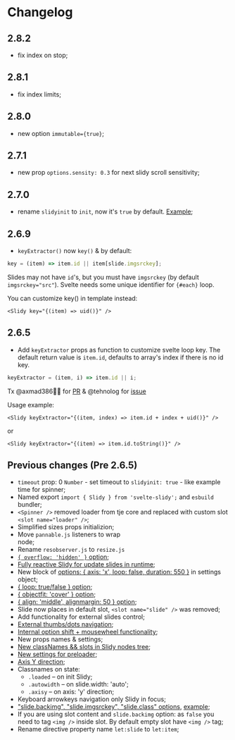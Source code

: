 # Changelog

## 2.8.2

-   fix index on stop;

## 2.8.1

-   fix index limits;

## 2.8.0

-   new option `immutable={true}`;

## 2.7.1

-   new prop `options.sensity: 0.3` for next slidy scroll sensitivity;

## 2.7.0

-   rename `slidyinit` to `init`, now it's `true` by default.
    [Example](https://svelte.dev/repl/c4b8e256b4eb45a9be8487a891799076);

## 2.6.9

-   `keyExtractor()` now `key()` & by default:

```js
key = (item) => item.id || item[slide.imgsrckey];
```

Slides may not have `id`'s, but you must have `imgsrckey` (by default
`imgsrckey="src"`). Svelte needs some unique identifier for `{#each}` loop.

You can customize key() in template instead:

```svelte
<Slidy key="{(item) => uid()}" />
```

## 2.6.5

-   Add `keyExtractor` props as function to customize svelte loop key. The default
    return value is `item.id`, defaults to array's index if there is no id key.

```js
keyExtractor = (item, i) => item.id || i;
```

Tx @axmad386👍🏻 for [PR](https://github.com/Valexr/svelte-slidy/pull/22) &
@tehnolog for [issue](https://github.com/Valexr/svelte-slidy/issues/18)

Usage example:

```svelte
<Slidy keyExtractor="{(item, index) => item.id + index + uid()}" />
```

or

```svelte
<Slidy keyExtractor="{(item) => item.id.toString()}" />
```

## Previous changes (Pre 2.6.5)

-   `timeout` prop: 0 `Number` - set timeout to `slidyinit: true` - like example
    time for spinner;
-   Named export `import { Slidy } from 'svelte-slidy';` and `esbuild` bundler;
-   `<Spinner />` removed loader from tje core and replaced with custom slot
    `<slot name="loader" />`;
-   Simplified sizes props initializion;
-   Move `pannable.js` listeners to wrap <section> node;
-   Rename `resobserver.js` to `resize.js`
-   [`{ overflow: 'hidden' }` option](https://svelte.dev/repl/63eabf4de9ef40108da038cf55cba8dd);
-   [Fully reactive Slidy for update slides in runtime](https://slidy.valexr.online);
-   New block of [options: { axis: 'x', loop: false, duration: 550 }](#usage) in
    settings object;
-   [{ loop: true/false } option](https://svelte.dev/repl/63eabf4de9ef40108da038cf55cba8dd);
-   [{ objectfit: 'cover' } option](https://svelte.dev/repl/63eabf4de9ef40108da038cf55cba8dd);
-   [{ align: 'middle', alignmargin: 50 } option](https://svelte.dev/repl/63eabf4de9ef40108da038cf55cba8dd);
-   Slide now places in default slot, `<slot name="slide" />` was removed;
-   Add functionality for external slides control;
-   [External thumbs/dots navigation](https://svelte.dev/repl/5979bd8521324a9b82a584521fbca6f9);
-   [Internal option shift + mousewheel functionality](https://svelte.dev/repl/63eabf4de9ef40108da038cf55cba8dd);
-   New props names & settings;
-   [New classNames && slots in Slidy nodes tree](#-slidy-nodes-tree--slots-for-customize);
-   [New settings for preloader](#usage);
-   [Axis Y direction](https://svelte.dev/repl/08622ad02f884859ae8c8b4d0fa617d4);
-   Classnames on state:
    -   `.loaded` – on init Slidy;
    -   `.autowidth` – on slide.width: 'auto';
    -   `.axisy` – on axis: 'y' direction;
-   Keyboard arrowkeys navigation only Slidy in focus;
-   ["slide.backimg", "slide.imgsrckey", "slide.class" options](#usage),
    [example](https://svelte.dev/repl/8910cf8db1c947dba57faaf5711c8314);
-   If you are using slot content and `slide.backimg` option: as `false` you need
    to tag `<img />` inside slot. By default empty slot have `<img />` tag;
-   Rename directive property name `let:slide` to `let:item`;
